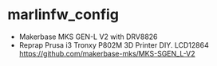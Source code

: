 # marlinfw_config


- Makerbase MKS GEN-L V2 
	with DRV8826
- Reprap Prusa i3 Tronxy P802M 3D Printer DIY.
	 LCD12864
	https://github.com/makerbase-mks/MKS-SGEN_L-V2

